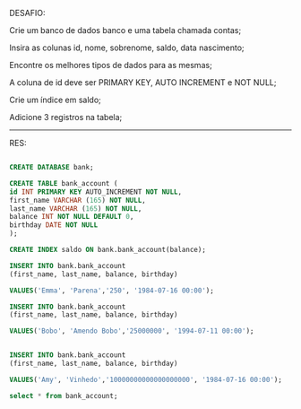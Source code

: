DESAFIO:

Crie um banco de dados banco e uma tabela chamada contas;

Insira as colunas id, nome, sobrenome, saldo, data nascimento;

Encontre os melhores tipos de dados para as mesmas;

A coluna de id deve ser PRIMARY KEY, AUTO INCREMENT e NOT NULL;

Crie um índice em saldo;

Adicione 3 registros na tabela;

---

RES:

```sql

CREATE DATABASE bank;

CREATE TABLE bank_account (
id INT PRIMARY KEY AUTO_INCREMENT NOT NULL,
first_name VARCHAR (165) NOT NULL,
last_name VARCHAR (165) NOT NULL,
balance INT NOT NULL DEFAULT 0,
birthday DATE NOT NULL
);

CREATE INDEX saldo ON bank.bank_account(balance);

INSERT INTO bank.bank_account
(first_name, last_name, balance, birthday)

VALUES('Emma', 'Parena','250', '1984-07-16 00:00');

INSERT INTO bank.bank_account
(first_name, last_name, balance, birthday)

VALUES('Bobo', 'Amendo Bobo','25000000', '1994-07-11 00:00');


INSERT INTO bank.bank_account
(first_name, last_name, balance, birthday)

VALUES('Amy', 'Vinhedo','10000000000000000000', '1984-07-16 00:00');

select * from bank_account;


```